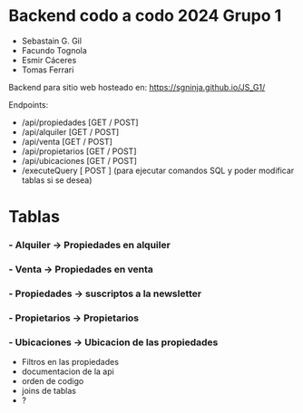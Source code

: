 # Backend codo a codo 2024 Grupo 1
-  Sebastain G. Gil
-  Facundo Tognola
-  Esmir Cáceres
-  Tomas Ferrari

Backend para sitio web hosteado en: https://sgninja.github.io/JS_G1/

Endpoints:
 - /api/propiedades [GET / POST]
 - /api/alquiler [GET / POST]
 - /api/venta [GET / POST]
 - /api/propietarios [GET / POST]
 - /api/ubicaciones [GET / POST]
 - /executeQuery [ POST ] (para ejecutar comandos SQL y poder modificar tablas si se desea)


# Tablas
### - Alquiler -> Propiedades en alquiler
### - Venta -> Propiedades en venta
### - Propiedades -> suscriptos a la newsletter
### - Propietarios -> Propietarios
### - Ubicaciones -> Ubicacion de las propiedades


- Filtros en las propiedades
- documentacion de la api
- orden de codigo
- joins de tablas
- ?
